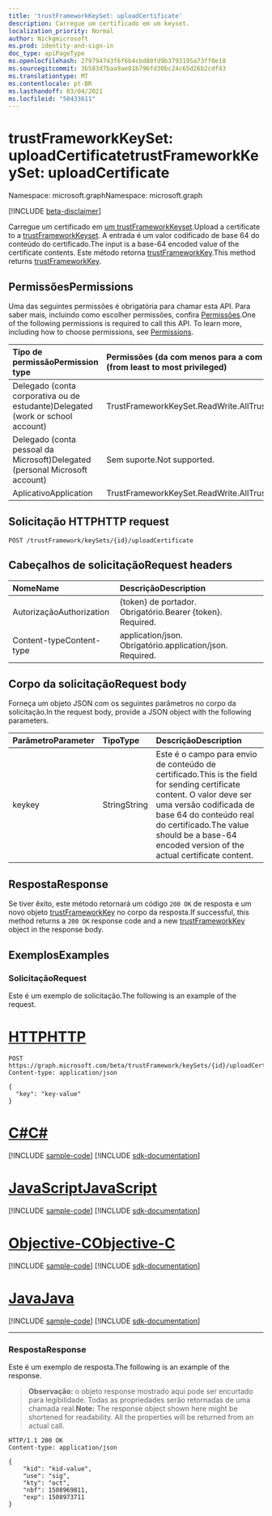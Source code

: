 ```yaml
---
title: 'trustFrameworkKeySet: uploadCertificate'
description: Carregue um certificado em um keyset.
localization_priority: Normal
author: Nickgmicrosoft
ms.prod: identity-and-sign-in
doc_type: apiPageType
ms.openlocfilehash: 279794743f6f6b4cbd80fd9b3793195a73ff0e18
ms.sourcegitcommit: 3b583d7baa9ae81b796fd30bc24c65d26b2cdf43
ms.translationtype: MT
ms.contentlocale: pt-BR
ms.lasthandoff: 03/04/2021
ms.locfileid: "50433611"
---
```

# <a name="trustframeworkkeyset-uploadcertificate"></a><span data-ttu-id="c3f3e-103">trustFrameworkKeySet: uploadCertificate</span><span class="sxs-lookup"><span data-stu-id="c3f3e-103">trustFrameworkKeySet: uploadCertificate</span></span>

<span data-ttu-id="c3f3e-104">Namespace: microsoft.graph</span><span class="sxs-lookup"><span data-stu-id="c3f3e-104">Namespace: microsoft.graph</span></span>

[!INCLUDE [beta-disclaimer](../../includes/beta-disclaimer.md)]

<span data-ttu-id="c3f3e-105">Carregue um certificado em [um trustFrameworkKeyset](../resources/trustframeworkkeyset.md).</span><span class="sxs-lookup"><span data-stu-id="c3f3e-105">Upload a certificate to a [trustFrameworkKeyset](../resources/trustframeworkkeyset.md).</span></span> <span data-ttu-id="c3f3e-106">A entrada é um valor codificado de base 64 do conteúdo do certificado.</span><span class="sxs-lookup"><span data-stu-id="c3f3e-106">The input is a base-64 encoded value of the certificate contents.</span></span> <span data-ttu-id="c3f3e-107">Este método retorna [trustFrameworkKey](../resources/trustframeworkkey.md).</span><span class="sxs-lookup"><span data-stu-id="c3f3e-107">This method returns [trustFrameworkKey](../resources/trustframeworkkey.md).</span></span>

## <a name="permissions"></a><span data-ttu-id="c3f3e-108">Permissões</span><span class="sxs-lookup"><span data-stu-id="c3f3e-108">Permissions</span></span>

<span data-ttu-id="c3f3e-p102">Uma das seguintes permissões é obrigatória para chamar esta API. Para saber mais, incluindo como escolher permissões, confira [Permissões](/graph/permissions-reference).</span><span class="sxs-lookup"><span data-stu-id="c3f3e-p102">One of the following permissions is required to call this API. To learn more, including how to choose permissions, see [Permissions](/graph/permissions-reference).</span></span>

| <span data-ttu-id="c3f3e-111">Tipo de permissão</span><span class="sxs-lookup"><span data-stu-id="c3f3e-111">Permission type</span></span>                        | <span data-ttu-id="c3f3e-112">Permissões (da com menos para a com mais privilégios)</span><span class="sxs-lookup"><span data-stu-id="c3f3e-112">Permissions (from least to most privileged)</span></span> |
|:---------------------------------------|:--------------------------------------------|
| <span data-ttu-id="c3f3e-113">Delegado (conta corporativa ou de estudante)</span><span class="sxs-lookup"><span data-stu-id="c3f3e-113">Delegated (work or school account)</span></span>     | <span data-ttu-id="c3f3e-114">TrustFrameworkKeySet.ReadWrite.All</span><span class="sxs-lookup"><span data-stu-id="c3f3e-114">TrustFrameworkKeySet.ReadWrite.All</span></span> |
| <span data-ttu-id="c3f3e-115">Delegado (conta pessoal da Microsoft)</span><span class="sxs-lookup"><span data-stu-id="c3f3e-115">Delegated (personal Microsoft account)</span></span> | <span data-ttu-id="c3f3e-116">Sem suporte.</span><span class="sxs-lookup"><span data-stu-id="c3f3e-116">Not supported.</span></span> |
| <span data-ttu-id="c3f3e-117">Aplicativo</span><span class="sxs-lookup"><span data-stu-id="c3f3e-117">Application</span></span>                            | <span data-ttu-id="c3f3e-118">TrustFrameworkKeySet.ReadWrite.All</span><span class="sxs-lookup"><span data-stu-id="c3f3e-118">TrustFrameworkKeySet.ReadWrite.All</span></span> |

## <a name="http-request"></a><span data-ttu-id="c3f3e-119">Solicitação HTTP</span><span class="sxs-lookup"><span data-stu-id="c3f3e-119">HTTP request</span></span>

<!-- { "blockType": "ignored" } -->

```http
POST /trustFramework/keySets/{id}/uploadCertificate
```

## <a name="request-headers"></a><span data-ttu-id="c3f3e-120">Cabeçalhos de solicitação</span><span class="sxs-lookup"><span data-stu-id="c3f3e-120">Request headers</span></span>

| <span data-ttu-id="c3f3e-121">Nome</span><span class="sxs-lookup"><span data-stu-id="c3f3e-121">Name</span></span>          | <span data-ttu-id="c3f3e-122">Descrição</span><span class="sxs-lookup"><span data-stu-id="c3f3e-122">Description</span></span>   |
|:--------------|:--------------|
| <span data-ttu-id="c3f3e-123">Autorização</span><span class="sxs-lookup"><span data-stu-id="c3f3e-123">Authorization</span></span> | <span data-ttu-id="c3f3e-p103">{token} de portador. Obrigatório.</span><span class="sxs-lookup"><span data-stu-id="c3f3e-p103">Bearer {token}. Required.</span></span> |
|<span data-ttu-id="c3f3e-126">Content-type</span><span class="sxs-lookup"><span data-stu-id="c3f3e-126">Content-type</span></span> | <span data-ttu-id="c3f3e-p104">application/json. Obrigatório.</span><span class="sxs-lookup"><span data-stu-id="c3f3e-p104">application/json. Required.</span></span> |

## <a name="request-body"></a><span data-ttu-id="c3f3e-129">Corpo da solicitação</span><span class="sxs-lookup"><span data-stu-id="c3f3e-129">Request body</span></span>

<span data-ttu-id="c3f3e-130">Forneça um objeto JSON com os seguintes parâmetros no corpo da solicitação.</span><span class="sxs-lookup"><span data-stu-id="c3f3e-130">In the request body, provide a JSON object with the following parameters.</span></span>

| <span data-ttu-id="c3f3e-131">Parâmetro</span><span class="sxs-lookup"><span data-stu-id="c3f3e-131">Parameter</span></span>    | <span data-ttu-id="c3f3e-132">Tipo</span><span class="sxs-lookup"><span data-stu-id="c3f3e-132">Type</span></span>        | <span data-ttu-id="c3f3e-133">Descrição</span><span class="sxs-lookup"><span data-stu-id="c3f3e-133">Description</span></span> |
|:-------------|:------------|:------------|
|<span data-ttu-id="c3f3e-134">key</span><span class="sxs-lookup"><span data-stu-id="c3f3e-134">key</span></span>|<span data-ttu-id="c3f3e-135">String</span><span class="sxs-lookup"><span data-stu-id="c3f3e-135">String</span></span>| <span data-ttu-id="c3f3e-136">Este é o campo para envio de conteúdo de certificado.</span><span class="sxs-lookup"><span data-stu-id="c3f3e-136">This is the field for sending certificate content.</span></span> <span data-ttu-id="c3f3e-137">O valor deve ser uma versão codificada de base 64 do conteúdo real do certificado.</span><span class="sxs-lookup"><span data-stu-id="c3f3e-137">The value should be a base-64 encoded version of the actual certificate content.</span></span> |

## <a name="response"></a><span data-ttu-id="c3f3e-138">Resposta</span><span class="sxs-lookup"><span data-stu-id="c3f3e-138">Response</span></span>

<span data-ttu-id="c3f3e-139">Se tiver êxito, este método retornará um código `200 OK` de resposta e um novo objeto [trustFrameworkKey](../resources/trustframeworkkey.md) no corpo da resposta.</span><span class="sxs-lookup"><span data-stu-id="c3f3e-139">If successful, this method returns a `200 OK` response code and a new [trustFrameworkKey](../resources/trustframeworkkey.md) object in the response body.</span></span>

## <a name="examples"></a><span data-ttu-id="c3f3e-140">Exemplos</span><span class="sxs-lookup"><span data-stu-id="c3f3e-140">Examples</span></span>

### <a name="request"></a><span data-ttu-id="c3f3e-141">Solicitação</span><span class="sxs-lookup"><span data-stu-id="c3f3e-141">Request</span></span>

<span data-ttu-id="c3f3e-142">Este é um exemplo de solicitação.</span><span class="sxs-lookup"><span data-stu-id="c3f3e-142">The following is an example of the request.</span></span>

# <a name="http"></a>[<span data-ttu-id="c3f3e-143">HTTP</span><span class="sxs-lookup"><span data-stu-id="c3f3e-143">HTTP</span></span>](#tab/http)
<!-- {
  "blockType": "request",
  "name": "trustframeworkkeyset_uploadcertificate"
}-->

```http
POST https://graph.microsoft.com/beta/trustFramework/keySets/{id}/uploadCertificate
Content-type: application/json

{
  "key": "key-value"
}
```
# <a name="c"></a>[<span data-ttu-id="c3f3e-144">C#</span><span class="sxs-lookup"><span data-stu-id="c3f3e-144">C#</span></span>](#tab/csharp)
[!INCLUDE [sample-code](../includes/snippets/csharp/trustframeworkkeyset-uploadcertificate-csharp-snippets.md)]
[!INCLUDE [sdk-documentation](../includes/snippets/snippets-sdk-documentation-link.md)]

# <a name="javascript"></a>[<span data-ttu-id="c3f3e-145">JavaScript</span><span class="sxs-lookup"><span data-stu-id="c3f3e-145">JavaScript</span></span>](#tab/javascript)
[!INCLUDE [sample-code](../includes/snippets/javascript/trustframeworkkeyset-uploadcertificate-javascript-snippets.md)]
[!INCLUDE [sdk-documentation](../includes/snippets/snippets-sdk-documentation-link.md)]

# <a name="objective-c"></a>[<span data-ttu-id="c3f3e-146">Objective-C</span><span class="sxs-lookup"><span data-stu-id="c3f3e-146">Objective-C</span></span>](#tab/objc)
[!INCLUDE [sample-code](../includes/snippets/objc/trustframeworkkeyset-uploadcertificate-objc-snippets.md)]
[!INCLUDE [sdk-documentation](../includes/snippets/snippets-sdk-documentation-link.md)]

# <a name="java"></a>[<span data-ttu-id="c3f3e-147">Java</span><span class="sxs-lookup"><span data-stu-id="c3f3e-147">Java</span></span>](#tab/java)
[!INCLUDE [sample-code](../includes/snippets/java/trustframeworkkeyset-uploadcertificate-java-snippets.md)]
[!INCLUDE [sdk-documentation](../includes/snippets/snippets-sdk-documentation-link.md)]

---


### <a name="response"></a><span data-ttu-id="c3f3e-148">Resposta</span><span class="sxs-lookup"><span data-stu-id="c3f3e-148">Response</span></span>

<span data-ttu-id="c3f3e-149">Este é um exemplo de resposta.</span><span class="sxs-lookup"><span data-stu-id="c3f3e-149">The following is an example of the response.</span></span>

> <span data-ttu-id="c3f3e-p106">**Observação:** o objeto response mostrado aqui pode ser encurtado para legibilidade. Todas as propriedades serão retornadas de uma chamada real.</span><span class="sxs-lookup"><span data-stu-id="c3f3e-p106">**Note:** The response object shown here might be shortened for readability. All the properties will be returned from an actual call.</span></span>

<!-- {
  "blockType": "response",
  "truncated": true,
  "@odata.type": "microsoft.graph.trustFrameworkKey"
} -->

```http
HTTP/1.1 200 OK
Content-type: application/json

{
    "kid": "kid-value",
    "use": "sig",
    "kty": "oct",
    "nbf": 1508969811,
    "exp": 1508973711
}
```

<!-- uuid: 16cd6b66-4b1a-43a1-adaf-3a886856ed98
2019-02-04 14:57:30 UTC -->
<!-- {
  "type": "#page.annotation",
  "description": "trustFrameworkKeySet: uploadCertificate",
  "keywords": "",
  "section": "documentation",
  "tocPath": ""
}-->


